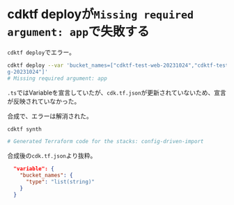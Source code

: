 # cdktf deployが`Missing required argument: app`で失敗する

`cdktf deploy`でエラー。

```bash
cdktf deploy --var 'bucket_names=["cdktf-test-web-20231024","cdktf-test-lo
g-20231024"]'
# Missing required argument: app
```

`.ts`ではVariableを宣言していたが、`cdk.tf.json`が更新されていないため、宣言が反映されていなかった。

合成で、エラーは解消された。

```bash
cdktf synth

# Generated Terraform code for the stacks: config-driven-import
```

合成後の`cdk.tf.json`より抜粋。

```json:/cdktf.out/stacks/config-driven-import/cdk.tf.json
  "variable": {
    "bucket_names": {
      "type": "list(string)"
    }
  }
```
